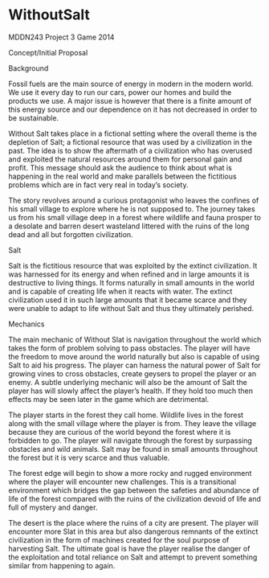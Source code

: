 WithoutSalt
===========

MDDN243 Project 3 Game 2014

Concept/Initial Proposal

Background

Fossil fuels are the main source of energy in modern in the modern world. We use it every day to run our cars, power our homes and build the products we use. A major issue is however that there is a finite amount of this energy source and our dependence on it has not decreased in order to be sustainable.

Without Salt takes place in a fictional setting where the overall theme is the depletion of Salt; a fictional resource that was used by a civilization in the past. The idea is to show the aftermath of a civilization who has overused and exploited the natural resources around them for personal gain and profit. This message should ask the audience to think about what is happening in the real world and make parallels between the fictitious problems which are in fact very real in today’s society.

The story revolves around a curious protagonist who leaves the confines of his small village to explore where he is not supposed to. The journey takes us from his small village deep in a forest where wildlife and fauna prosper to a desolate and barren desert wasteland littered with the ruins of the long dead and all but forgotten civilization.

 

Salt

Salt is the fictitious resource that was exploited by the extinct civilization. It was harnessed for its energy and when refined and in large amounts it is destructive to living things. It forms naturally in small amounts in the world and is capable of creating life when it reacts with water. The extinct civilization used it in such large amounts that it became scarce and they were unable to adapt to life without Salt and thus they ultimately perished.

Mechanics

The main mechanic of Without Slat is navigation throughout the world which takes the form of problem solving to pass obstacles. The player will have the freedom to move around the world naturally but also is capable of using Salt to aid his progress. The player can harness the natural power of Salt for growing vines to cross obstacles, create geysers to propel the player or an enemy. A subtle underlying mechanic will also be the amount of Salt the player has will slowly affect the player’s health. If they hold too much then effects may be seen later in the game which are detrimental.

 

The player starts in the forest they call home. Wildlife lives in the forest along with the small village where the player is from. They leave the village because they are curious of the world beyond the forest where it is forbidden to go. The player will navigate through the forest by surpassing obstacles and wild animals. Salt may be found in small amounts throughout the forest but it is very scarce and thus valuable.

The forest edge will begin to show a more rocky and rugged environment where the player will encounter new challenges. This is a transitional environment which bridges the gap between the safeties and abundance of life of the forest compared with the ruins of the civilization devoid of life and full of mystery and danger.

The desert is the place where the ruins of a city are present. The player will encounter more Slat in this area but also dangerous remnants of the extinct civilization in the form of machines created for the soul purpose of harvesting Salt. The ultimate goal is have the player realise the danger of the exploitation and total reliance on Salt and attempt to prevent something similar from happening to again.
